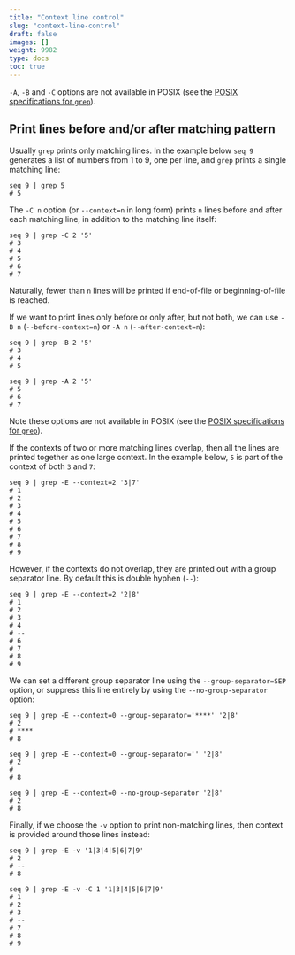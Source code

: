 ```yaml
---
title: "Context line control"
slug: "context-line-control"
draft: false
images: []
weight: 9982
type: docs
toc: true
---
```


`-A`, `-B` and `-C` options are not available in POSIX (see the [POSIX specifications for `grep`][1]).


  [1]: http://pubs.opengroup.org/onlinepubs/009604499/utilities/grep.html

## Print lines before and/or after matching pattern
Usually `grep` prints only matching lines. In the example below `seq 9` generates a list of numbers from 1 to 9, one per line, and `grep` prints a single matching line:

    seq 9 | grep 5
    # 5

The `-C n` option (or `--context=n` in long form) prints `n` lines before and after each matching line, in addition to the matching line itself:

    seq 9 | grep -C 2 '5'
    # 3
    # 4
    # 5
    # 6
    # 7

Naturally, fewer than `n` lines will be printed if end-of-file or beginning-of-file is reached.

If we want to print lines only before or only after, but not both, we can use `-B n` (`--before-context=n`) or `-A n` (`--after-context=n`):

    seq 9 | grep -B 2 '5'
    # 3
    # 4
    # 5

    seq 9 | grep -A 2 '5'
    # 5
    # 6
    # 7

Note these options are not available in POSIX (see the [POSIX specifications for `grep`][1]).

If the contexts of two or more matching lines overlap, then all the lines are printed together as one large context. In the example below, `5` is part of the context of both `3` and `7`:

    seq 9 | grep -E --context=2 '3|7'
    # 1
    # 2
    # 3
    # 4
    # 5
    # 6
    # 7
    # 8
    # 9

However, if the contexts do not overlap, they are printed out with a group separator line. By default this is double hyphen (`--`):

    seq 9 | grep -E --context=2 '2|8'
    # 1
    # 2
    # 3
    # 4
    # --
    # 6
    # 7
    # 8
    # 9

We can set a different group separator line using the `--group-separator=SEP` option, or suppress this line entirely by using the `--no-group-separator` option:

    seq 9 | grep -E --context=0 --group-separator='****' '2|8'
    # 2
    # ****
    # 8

    seq 9 | grep -E --context=0 --group-separator='' '2|8'
    # 2
    # 
    # 8

    seq 9 | grep -E --context=0 --no-group-separator '2|8'
    # 2
    # 8

Finally, if we choose the `-v` option to print non-matching lines, then context is provided around those lines instead:

    seq 9 | grep -E -v '1|3|4|5|6|7|9'
    # 2
    # --
    # 8

    seq 9 | grep -E -v -C 1 '1|3|4|5|6|7|9'
    # 1
    # 2
    # 3
    # --
    # 7
    # 8
    # 9

  [1]: http://pubs.opengroup.org/onlinepubs/009604499/utilities/grep.html

